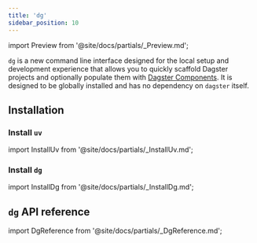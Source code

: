 ```yaml
---
title: 'dg'
sidebar_position: 10
---
```


import Preview from '@site/docs/partials/\_Preview.md';

<Preview />

`dg` is a new command line interface designed for the local setup and development experience that allows you to quickly scaffold Dagster projects and optionally populate them with [Dagster Components](/guides/labs/components/). It is designed to be globally installed and has no dependency on `dagster` itself.

## Installation

### Install `uv`

import InstallUv from '@site/docs/partials/\_InstallUv.md';

<InstallUv />

### Install `dg`

import InstallDg from '@site/docs/partials/\_InstallDg.md';

<InstallDg />

## `dg` API reference

import DgReference from '@site/docs/partials/\_DgReference.md';

<DgReference />